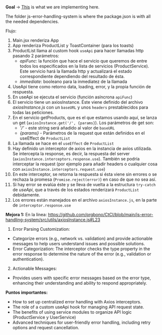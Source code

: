 **Goal** -> [This](https://dev.to/riyon_sebastian/building-a-robust-frontend-error-handling-system-with-axios-and-custom-hooks-27k3) is what we are implementing here. 

The folder js-error-handling-system is where the package.json is with all the needed dependencies.

Flujo:
1. Main.jsx renderiza App
2. App renderiza ProductList y ToastContainer (para los toasts)
3. ProductList llama al custom hook `useApi` para hacer llamadas http pasando 2 parámetros:
	-   *apiFunc*: la función que hace el servicio que queremos de entre todos los especificados en la lista de servicios (ProductService). Este servicio hará la llamada http y actualizará el estado correspondiente dependiendo del resultado de ésta.
	-   *immediate*: booleano para la inmediatez de la llamada
4. UseApi tiene como retorno data, loading, error, y la propia función de respuesta.
5. En useApi se ejecuta el servicio (función asíncrona `apiFunc`)
6. El servicio tiene un axiosInstance. Éste viene definido del archivo *axiosInstance.js* con un `baseURL` y unos `headers` prestablecidos para todas las peticiones.
7. En el servicio getProducts, que es el que estamos usando aquí, se lanza un get (`axiosInstance.get('/', {params}`). Los parámetros de get son:
	- *'/'* - este string será añadido al valor de `baseURL`
	- *{params}* - Parámetros de la request que están definidos en el useEffect de `ProductList`
8. La llamada se hace en el `useEffect` de `ProductList`
9. Hay definido un interceptor de axios en la instancia de axios utilizada. Se intercepta la response, es decir, la respuesta del server (`axiosInstance.interceptors.response.use`). También se podría interceptar la request (por ejemplo para añadir headers o cualquier cosa con `axiosInstance.interceptors.request.use`)
10. En este interceptor, se retorna la respuesta si ésta viene sin errores o se rechaza la promesa (`Promise.reject(error)`) en caso de que no sea así. 
11. Si hay error se evalúa éste y se lleva de vuelta a la estructura `try-catch` de *useApi*, que a través de los estados renderizará `ProductList` debidamente.
12. Los errores están manejados en el archivo `axiosInstance.js`, en la parte de `interceptor.response.use`


**Mejora 1:** En la línea: https://github.com/prgbono/CtCI/blob/main/js-error-handling-system/src/utils/axiosInstance.js#L23
1. Error Parsing Customization:
- Categorize errors (e.g., network vs. validation) and provide actionable messages to help users understand issues and possible solutions.
- Error Categorization: The interceptor checks the type property in the error response to determine the nature of the error (e.g., validation or authentication).
2. Actionable Messages: 
- Provides users with specific error messages based on the error type, enhancing their understanding and ability to respond appropriately.

**Puntos importantes:**
- How to set up centralized error handling with Axios interceptors.
- The role of a custom useApi hook for managing API request state.
- The benefits of using service modules to organize API logic (ProductService y UserService)
- Advanced techniques for user-friendly error handling, including retry options and request cancellation.
	


